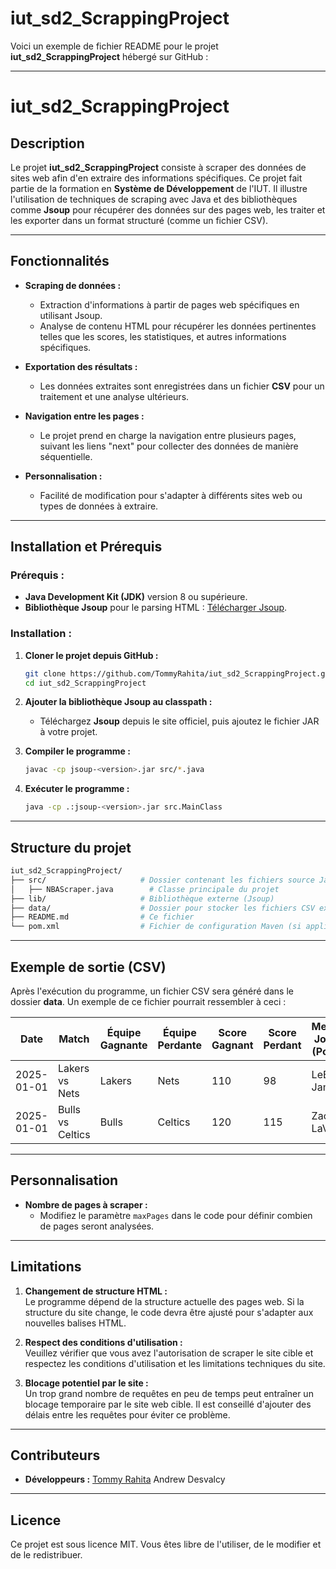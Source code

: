 # iut_sd2_ScrappingProject
Voici un exemple de fichier README pour le projet **iut_sd2_ScrappingProject** hébergé sur GitHub :

---

# **iut_sd2_ScrappingProject**

## **Description**
Le projet **iut_sd2_ScrappingProject** consiste à scraper des données de sites web afin d'en extraire des informations spécifiques. Ce projet fait partie de la formation en **Système de Développement** de l'IUT. Il illustre l'utilisation de techniques de scraping avec Java et des bibliothèques comme **Jsoup** pour récupérer des données sur des pages web, les traiter et les exporter dans un format structuré (comme un fichier CSV).

---

## **Fonctionnalités**
- **Scraping de données :**
  - Extraction d'informations à partir de pages web spécifiques en utilisant Jsoup.
  - Analyse de contenu HTML pour récupérer les données pertinentes telles que les scores, les statistiques, et autres informations spécifiques.

- **Exportation des résultats :**
  - Les données extraites sont enregistrées dans un fichier **CSV** pour un traitement et une analyse ultérieurs.
  
- **Navigation entre les pages :**
  - Le projet prend en charge la navigation entre plusieurs pages, suivant les liens "next" pour collecter des données de manière séquentielle.

- **Personnalisation :**
  - Facilité de modification pour s'adapter à différents sites web ou types de données à extraire.

---

## **Installation et Prérequis**

### **Prérequis :**
- **Java Development Kit (JDK)** version 8 ou supérieure.
- **Bibliothèque Jsoup** pour le parsing HTML : [Télécharger Jsoup](https://jsoup.org/download).

### **Installation :**
1. **Cloner le projet depuis GitHub :**
   ```bash
   git clone https://github.com/TommyRahita/iut_sd2_ScrappingProject.git
   cd iut_sd2_ScrappingProject
   ```

2. **Ajouter la bibliothèque Jsoup au classpath :**
   - Téléchargez **Jsoup** depuis le site officiel, puis ajoutez le fichier JAR à votre projet.
   
3. **Compiler le programme :**
   ```bash
   javac -cp jsoup-<version>.jar src/*.java
   ```

4. **Exécuter le programme :**
   ```bash
   java -cp .:jsoup-<version>.jar src.MainClass
   ```

---

## **Structure du projet**

```bash
iut_sd2_ScrappingProject/
├── src/                     # Dossier contenant les fichiers source Java
│   ├── NBAScraper.java        # Classe principale du projet
├── lib/                     # Bibliothèque externe (Jsoup)
├── data/                    # Dossier pour stocker les fichiers CSV exportés
├── README.md                # Ce fichier
└── pom.xml                  # Fichier de configuration Maven (si applicable)
```

---

## **Exemple de sortie (CSV)**
Après l'exécution du programme, un fichier CSV sera généré dans le dossier **data**. Un exemple de ce fichier pourrait ressembler à ceci :

| Date       | Match           | Équipe Gagnante | Équipe Perdante | Score Gagnant | Score Perdant | Meilleur Joueur (Points) | Points | Meilleur Joueur (Rebonds) | Rebonds |
|------------|-----------------|-----------------|-----------------|---------------|---------------|--------------------------|--------|---------------------------|---------|
| 2025-01-01 | Lakers vs Nets  | Lakers          | Nets            | 110           | 98            | LeBron James             | 30     | Anthony Davis             | 15      |
| 2025-01-01 | Bulls vs Celtics| Bulls           | Celtics         | 120           | 115           | Zach LaVine              | 40     | Nikola Vucevic            | 12      |

---

## **Personnalisation**

- **Nombre de pages à scraper :**
  - Modifiez le paramètre `maxPages` dans le code pour définir combien de pages seront analysées.

---

## **Limitations**
1. **Changement de structure HTML :**  
   Le programme dépend de la structure actuelle des pages web. Si la structure du site change, le code devra être ajusté pour s'adapter aux nouvelles balises HTML.
   
2. **Respect des conditions d'utilisation :**  
   Veuillez vérifier que vous avez l'autorisation de scraper le site cible et respectez les conditions d'utilisation et les limitations techniques du site.

3. **Blocage potentiel par le site :**  
   Un trop grand nombre de requêtes en peu de temps peut entraîner un blocage temporaire par le site web cible. Il est conseillé d'ajouter des délais entre les requêtes pour éviter ce problème.

---

## **Contributeurs**

- **Développeurs :** [Tommy Rahita](https://github.com/TommyRahita) Andrew Desvalcy
---

## **Licence**
Ce projet est sous licence MIT. Vous êtes libre de l'utiliser, de le modifier et de le redistribuer.
